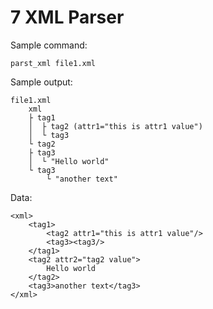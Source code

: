 # 7 XML Parser

Sample command:

    parst_xml file1.xml

Sample output:

    file1.xml
        xml
        ├ tag1
        │  ├ tag2 (attr1="this is attr1 value")
        │  └ tag3
        └ tag2
        ├ tag3
        │  └ "Hello world"
        └ tag3
            └ "another text"

Data:

    <xml>
        <tag1>
            <tag2 attr1="this is attr1 value"/>
            <tag3><tag3/>
        </tag1>
        <tag2 attr2="tag2 value">
            Hello world
        </tag2>
        <tag3>another text</tag3>
    </xml>
